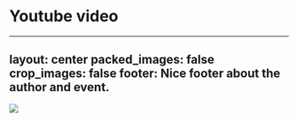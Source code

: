 # Youtube video

---
layout: center
packed_images: false
crop_images: false
footer: Nice footer about the author and event.
---

![](https://www.youtube.com/embed/su0absbCuo8?rel=0)

